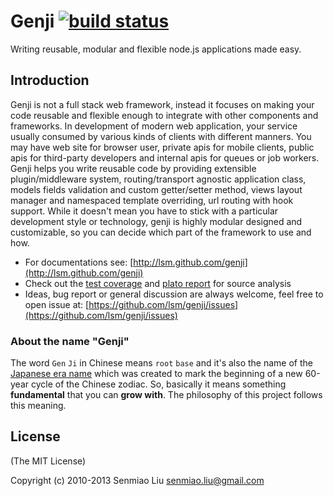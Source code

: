Genji [![build status](https://secure.travis-ci.org/lsm/genji.png)](http://travis-ci.org/lsm/genji)
=====

Writing reusable, modular and flexible node.js applications made easy.

## Introduction

Genji is not a full stack web framework, instead it focuses on making your code reusable and flexible enough to integrate
with other components and frameworks. In development of modern web application, your service usually consumed by various
kinds of clients with different manners. You may have web site for browser user, private apis for mobile clients, public
apis for third-party developers and internal apis for queues or job workers. Genji helps you write reusable code by
providing extensible plugin/middleware system, routing/transport agnostic application class, models fields validation
and custom getter/setter method, views layout manager and namespaced template overriding, url routing with hook support.
While it doesn't mean you have to stick with a particular development style or technology, genji is highly modular
designed and customizable, so you can decide which part of the framework to use and how.

- For documentations see: [http://lsm.github.com/genji](http://lsm.github.com/genji)
- Check out the [test coverage](http://lsm.github.com/genji/coverage.html) and [plato report](http://lsm.github.com/genji/plato) for source analysis
- Ideas, bug report or general discussion are always welcome, feel free to open issue at: [https://github.com/lsm/genji/issues](https://github.com/lsm/genji/issues)


### About the name "Genji"

The word `Gen` `Ji` in Chinese means `root` `base` and it's also the name of the
[Japanese era name][genji] which was created to mark the beginning of a new 60-year
cycle of the Chinese zodiac. So, basically it means something **fundamental** that you can **grow with**.
The philosophy of this project follows this meaning.

## License

(The MIT License)

Copyright (c) 2010-2013 Senmiao Liu <senmiao.liu@gmail.com>

[genji]: http://en.wikipedia.org/wiki/Genji_(era) "Genji (era)"